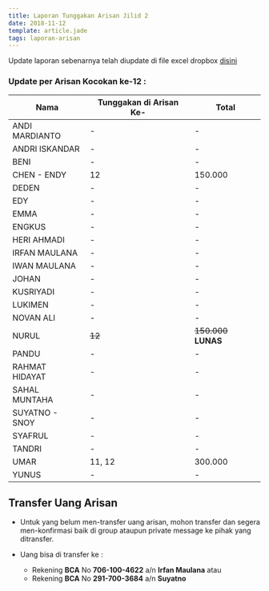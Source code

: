 ```yaml
---
title: Laporan Tunggakan Arisan Jilid 2
date: 2018-11-12
template: article.jade
tags: laporan-arisan
---
```


Update laporan sebenarnya telah diupdate di file excel dropbox [disini](https://www.dropbox.com/s/lqrvit24hfh3fot/Arisan%20UMJ%20TechInfo4%20Jilid%2002.xlsx?dl=0)


### Update per Arisan Kocokan ke-12 :

|Nama									| Tunggakan di Arisan Ke- 	| Total 			|
| -------------------	| ------------------------- | ----------- |
| ANDI MARDIANTO 			| - 			  		            | -        		|
| ANDRI ISKANDAR 			| - 			  		            | -        		|
| BENI 						    | - 			  		            | -        		|
| CHEN - ENDY 				| 12		 						        | 150.000  		|
| DEDEN 					    | - 			  		            | -        		|
| EDY 						    | - 			  		            | -        		|
| EMMA 						    | - 			  		            | -        		|
| ENGKUS 					    | - 			  		            | -        		|
| HERI AHMADI 				| - 			  		            | -        		|
| IRFAN MAULANA 			| - 			  		            | -        		|
| IWAN MAULANA 				| - 			  		            | -        		|
| JOHAN 					    | - 			  		            | -        		|
| KUSRIYADI 				  | - 			  		            | -        		|
| LUKIMEN 					  | - 			  		            | -        		|
| NOVAN ALI 				  | - 			  		            | -        		|
| NURUL				 		    | ~~12~~		 						    	| ~~150.000~~  **LUNAS** |
| PANDU 					    | - 			  		            | -        		|
| RAHMAT HIDAYAT 			| - 			  		            | -        		|
| SAHAL MUNTAHA 			| - 			  		            | -        		|
| SUYATNO - SNOY 			| - 			  		            | -        		|
| SYAFRUL 					  | - 			  		            | -        		|
| TANDRI 					    | - 			  		            | -        		|
| UMAR 						    | 11, 12		 						    | 300.000  		|
| YUNUS 					    | - 			  		            | -        		|

## Transfer Uang Arisan

+ Untuk yang belum men-transfer uang arisan, mohon transfer dan segera men-konfirmasi baik di group ataupun private message ke pihak yang ditransfer.

+ Uang bisa di transfer ke :
	- Rekening <b>BCA</b> No <b>706-100-4622</b> a/n <b>Irfan Maulana</b> atau
	- Rekening <b>BCA</b> No <b>291-700-3684</b> a/n <b>Suyatno</b>
